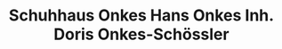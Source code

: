 ---
title: "Schuhhaus Onkes Hans Onkes Inh. Doris Onkes-Schössler"
url: /hage/schuhhaus-onkes-hans-onkes-inh-doris-onkes-schoessler/
shop: Schuhe
---